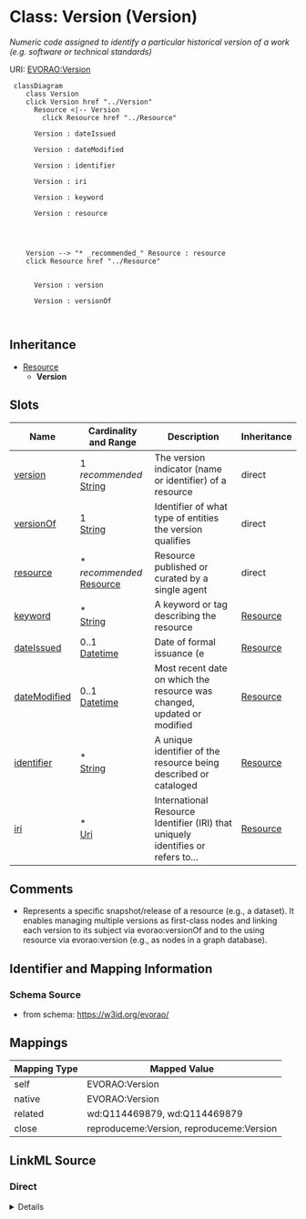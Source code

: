 

# Class: Version (Version) 


_Numeric code assigned to identify a particular historical version of a work (e.g. software or technical standards)_





URI: [EVORAO:Version](https://w3id.org/evorao/Version)






```mermaid
 classDiagram
    class Version
    click Version href "../Version"
      Resource <|-- Version
        click Resource href "../Resource"
      
      Version : dateIssued
        
      Version : dateModified
        
      Version : identifier
        
      Version : iri
        
      Version : keyword
        
      Version : resource
        
          
    
    
    Version --> "* _recommended_" Resource : resource
    click Resource href "../Resource"

        
      Version : version
        
      Version : versionOf
        
      
```





## Inheritance
* [Resource](Resource.md)
    * **Version**



## Slots

| Name | Cardinality and Range | Description | Inheritance |
| ---  | --- | --- | --- |
| [version](version.md) | 1 _recommended_ <br/> [String](String.md) | The version indicator (name or identifier) of a resource | direct |
| [versionOf](versionOf.md) | 1 <br/> [String](String.md) | Identifier of what type of entities the version qualifies | direct |
| [resource](resource.md) | * _recommended_ <br/> [Resource](Resource.md) | Resource published or curated by a single agent | direct |
| [keyword](keyword.md) | * <br/> [String](String.md) | A keyword or tag describing the resource | [Resource](Resource.md) |
| [dateIssued](dateIssued.md) | 0..1 <br/> [Datetime](Datetime.md) | Date of formal issuance (e | [Resource](Resource.md) |
| [dateModified](dateModified.md) | 0..1 <br/> [Datetime](Datetime.md) | Most recent date on which the resource was changed, updated or modified | [Resource](Resource.md) |
| [identifier](identifier.md) | * <br/> [String](String.md) | A unique identifier of the resource being described or cataloged | [Resource](Resource.md) |
| [iri](iri.md) | * <br/> [Uri](Uri.md) | International Resource Identifier (IRI) that uniquely identifies or refers to... | [Resource](Resource.md) |









## Comments

* Represents a specific snapshot/release of a resource (e.g., a dataset). It enables managing multiple versions as first-class nodes and linking each version to its subject via evorao:versionOf and to the using resource via evorao:version (e.g., as nodes in a graph database).

## Identifier and Mapping Information







### Schema Source


* from schema: https://w3id.org/evorao/




## Mappings

| Mapping Type | Mapped Value |
| ---  | ---  |
| self | EVORAO:Version |
| native | EVORAO:Version |
| related | wd:Q114469879, wd:Q114469879 |
| close | reproduceme:Version, reproduceme:Version |







## LinkML Source

<!-- TODO: investigate https://stackoverflow.com/questions/37606292/how-to-create-tabbed-code-blocks-in-mkdocs-or-sphinx -->

### Direct

<details>
```yaml
name: Version
description: Numeric code assigned to identify a particular historical version of
  a work (e.g. software or technical standards)
title: Version
comments:
- Represents a specific snapshot/release of a resource (e.g., a dataset). It enables
  managing multiple versions as first-class nodes and linking each version to its
  subject via evorao:versionOf and to the using resource via evorao:version (e.g.,
  as nodes in a graph database).
from_schema: https://w3id.org/evorao/
close_mappings:
- reproduceme:Version
- reproduceme:Version
related_mappings:
- wd:Q114469879
- wd:Q114469879
is_a: Resource
slots:
- version
- versionOf
- resource
slot_usage:
  version:
    name: version
    description: The version indicator (name or identifier) of a resource
    title: version
    exact_mappings:
    - pav:version
    close_mappings:
    - wdp:P393
    - schema:version
    related_mappings:
    - schema:identifier
    slot_uri: dcat:version
    domain_of:
    - Version
    - Dataset
    - Taxonomy
    range: string
    required: true
    multivalued: false
  versionOf:
    name: versionOf
    description: Identifier of what type of entities the version qualifies
    title: version Of
    related_mappings:
    - dct:isVersionOf
    domain_of:
    - Version
    range: string
    required: true
    multivalued: false
  resource:
    name: resource
    description: Resource published or curated by a single agent
    title: resource
    domain_of:
    - Version
    range: Resource
    required: false
    recommended: true
    multivalued: true

```
</details>

### Induced

<details>
```yaml
name: Version
description: Numeric code assigned to identify a particular historical version of
  a work (e.g. software or technical standards)
title: Version
comments:
- Represents a specific snapshot/release of a resource (e.g., a dataset). It enables
  managing multiple versions as first-class nodes and linking each version to its
  subject via evorao:versionOf and to the using resource via evorao:version (e.g.,
  as nodes in a graph database).
from_schema: https://w3id.org/evorao/
close_mappings:
- reproduceme:Version
- reproduceme:Version
related_mappings:
- wd:Q114469879
- wd:Q114469879
is_a: Resource
slot_usage:
  version:
    name: version
    description: The version indicator (name or identifier) of a resource
    title: version
    exact_mappings:
    - pav:version
    close_mappings:
    - wdp:P393
    - schema:version
    related_mappings:
    - schema:identifier
    slot_uri: dcat:version
    domain_of:
    - Version
    - Dataset
    - Taxonomy
    range: string
    required: true
    multivalued: false
  versionOf:
    name: versionOf
    description: Identifier of what type of entities the version qualifies
    title: version Of
    related_mappings:
    - dct:isVersionOf
    domain_of:
    - Version
    range: string
    required: true
    multivalued: false
  resource:
    name: resource
    description: Resource published or curated by a single agent
    title: resource
    domain_of:
    - Version
    range: Resource
    required: false
    recommended: true
    multivalued: true
attributes:
  version:
    name: version
    description: The version indicator (name or identifier) of a resource
    title: version
    from_schema: https://w3id.org/evorao/
    exact_mappings:
    - pav:version
    close_mappings:
    - wdp:P393
    - schema:version
    related_mappings:
    - schema:identifier
    rank: 1000
    slot_uri: dcat:version
    alias: version
    owner: Version
    domain_of:
    - Version
    - Dataset
    - Taxonomy
    range: string
    required: true
    recommended: true
    multivalued: false
  versionOf:
    name: versionOf
    description: Identifier of what type of entities the version qualifies
    title: version Of
    from_schema: https://w3id.org/evorao/
    related_mappings:
    - dct:isVersionOf
    rank: 1000
    alias: versionOf
    owner: Version
    domain_of:
    - Version
    range: string
    required: true
    multivalued: false
  resource:
    name: resource
    description: Resource published or curated by a single agent
    title: resource
    from_schema: https://w3id.org/evorao/
    rank: 1000
    alias: resource
    owner: Version
    domain_of:
    - Version
    range: Resource
    required: false
    recommended: true
    multivalued: true
  keyword:
    name: keyword
    description: A keyword or tag describing the resource
    title: keyword
    from_schema: https://w3id.org/evorao/
    rank: 1000
    slot_uri: dcat:keyword
    alias: keyword
    owner: Version
    domain_of:
    - Resource
    range: string
    required: false
    multivalued: true
  dateIssued:
    name: dateIssued
    description: Date of formal issuance (e.g., publication) of the resource
    title: date issued
    comments:
    - encoded using the relevant ISO 8601 Date and Time compliant string [DATETIME]
    from_schema: https://w3id.org/evorao/
    exact_mappings:
    - sepio:0000051
    close_mappings:
    - schema:datePublished
    - schema:dateCreated
    rank: 1000
    slot_uri: dct:issued
    alias: dateIssued
    owner: Version
    domain_of:
    - Resource
    range: datetime
    required: false
    multivalued: false
  dateModified:
    name: dateModified
    description: Most recent date on which the resource was changed, updated or modified
    title: date modified
    comments:
    - encoded using the relevant ISO 8601 Date and Time compliant string [DATETIME]
    from_schema: https://w3id.org/evorao/
    exact_mappings:
    - sepio:0000036
    close_mappings:
    - schema:dateModified
    rank: 1000
    slot_uri: dct:modified
    alias: dateModified
    owner: Version
    domain_of:
    - Resource
    range: datetime
    required: false
    multivalued: false
  identifier:
    name: identifier
    description: A unique identifier of the resource being described or cataloged
    title: identifier
    comments:
    - The identifier is a text string which is assigned to the resource to provide
      an unambiguous reference within a particular context. Persistent identifiers
      should be provided as HTTP URIs
    from_schema: https://w3id.org/evorao/
    exact_mappings:
    - schema:identifier
    rank: 1000
    slot_uri: dct:identifier
    alias: identifier
    owner: Version
    domain_of:
    - Resource
    range: string
    required: false
    multivalued: true
  iri:
    name: iri
    description: International Resource Identifier (IRI) that uniquely identifies
      or refers to the resource. IRIs include URIs, and URIs include URLs
    title: IRI
    comments:
    - An IRI is a global identifier standardized by IETF RFC 3987. It may or may not
      be resolvable on the web. IRIs include URIs, and URIs include URLs
    from_schema: https://w3id.org/evorao/
    close_mappings:
    - biolink:iri
    related_mappings:
    - mi:url
    narrow_mappings:
    - schema:url
    rank: 1000
    is_a: identifier
    alias: iri
    owner: Version
    domain_of:
    - Resource
    range: uri
    required: false
    multivalued: true

```
</details>